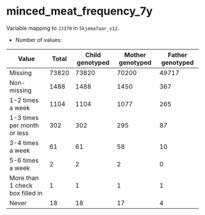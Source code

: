 # minced_meat_frequency_7y
Variable mapping to `JJ370` in `Skjema7aar_v12`.
- Number of values:

| Value | Total | Child genotyped | Mother genotyped | Father genotyped |
| ----- | ----- | --------------- | ---------------- | ---------------- |
| Missing | 73820 | 73820 | 70200 | 49717 |
| Non-missing | 1488 | 1488 | 1450 | 367 |
| 1-2 times a week | 1104 | 1104 | 1077 |265 |
| 1-3 times per month or less | 302 | 302 | 295 |87 |
| 3-4 times a week | 61 | 61 | 58 |10 |
| 5-6 times a week | 2 | 2 | 2 |0 |
| More than 1 check box filled in | 1 | 1 | 1 |1 |
| Never | 18 | 18 | 17 |4 |



